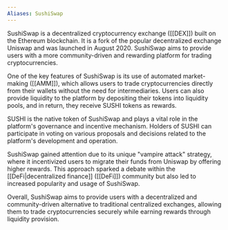 ```yaml
---
Aliases: SushiSwap
---
```


SushiSwap is a decentralized cryptocurrency exchange ([[DEX]]) built on the Ethereum blockchain. It is a fork of the popular decentralized exchange Uniswap and was launched in August 2020. SushiSwap aims to provide users with a more community-driven and rewarding platform for trading cryptocurrencies.

One of the key features of SushiSwap is its use of automated market-making ([[AMM]]), which allows users to trade cryptocurrencies directly from their wallets without the need for intermediaries. Users can also provide liquidity to the platform by depositing their tokens into liquidity pools, and in return, they receive SUSHI tokens as rewards.

SUSHI is the native token of SushiSwap and plays a vital role in the platform's governance and incentive mechanism. Holders of SUSHI can participate in voting on various proposals and decisions related to the platform's development and operation.

SushiSwap gained attention due to its unique "vampire attack" strategy, where it incentivized users to migrate their funds from Uniswap by offering higher rewards. This approach sparked a debate within the [[DeFi|decentralized finance]] ([[DeFi]]) community but also led to increased popularity and usage of SushiSwap.

Overall, SushiSwap aims to provide users with a decentralized and community-driven alternative to traditional centralized exchanges, allowing them to trade cryptocurrencies securely while earning rewards through liquidity provision.